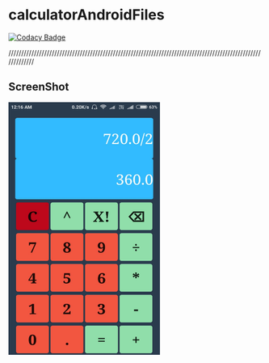 # calculatorAndroidFiles
[![Codacy Badge](https://api.codacy.com/project/badge/Grade/5c6f0f035d334b158c22cf8052b06e74)](https://www.codacy.com/app/abbhinay/calculatorAndroidFiles?utm_source=github.com&amp;utm_medium=referral&amp;utm_content=abbhinay/calculatorAndroidFiles&amp;utm_campaign=Badge_Grade)

/////////////////////////////////////////////////////////////////////////////////////////////////////////////
<h2>ScreenShot</h2>
<img src="images/calculator.jpeg" width="300" height="500">

